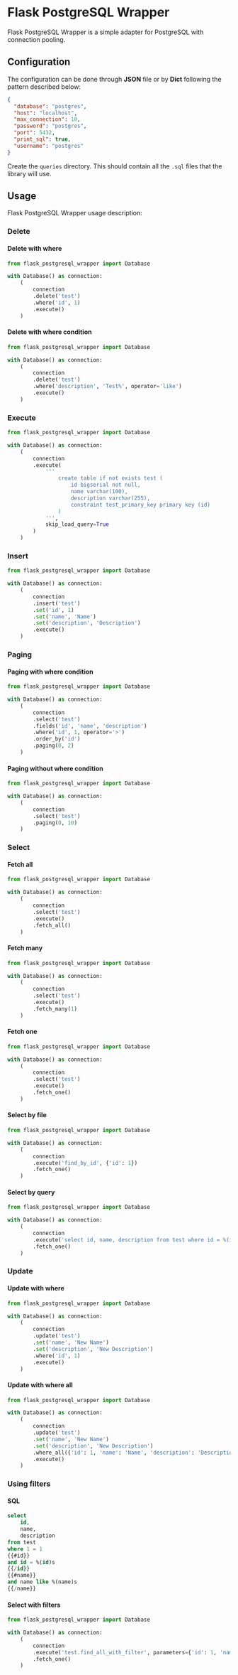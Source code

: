 # Flask PostgreSQL Wrapper

Flask PostgreSQL Wrapper is a simple adapter for PostgreSQL with connection pooling.

## Configuration
The configuration can be done through **JSON** file or by **Dict** following the pattern described below:
```json
{
  "database": "postgres",
  "host": "localhost",
  "max_connection": 10,
  "password": "postgres",
  "port": 5432,
  "print_sql": true,
  "username": "postgres"
}
```

Create the `queries` directory. This should contain all the `.sql` files that the library will use.

## Usage
Flask PostgreSQL Wrapper usage description:

### Delete

#### Delete with where
```python
from flask_postgresql_wrapper import Database

with Database() as connection:
    (
        connection
        .delete('test')
        .where('id', 1)
        .execute()
    )
```

#### Delete with where condition
```python
from flask_postgresql_wrapper import Database

with Database() as connection:
    (
        connection
        .delete('test')
        .where('description', 'Test%', operator='like')
        .execute()
    )
```

### Execute
```python
from flask_postgresql_wrapper import Database

with Database() as connection:
    (
        connection
        .execute(
            '''
                create table if not exists test (
                    id bigserial not null,
                    name varchar(100),
                    description varchar(255),
                    constraint test_primary_key primary key (id)
                )
            ''',
            skip_load_query=True
        )
    )
```

### Insert
```python
from flask_postgresql_wrapper import Database

with Database() as connection:
    (
        connection
        .insert('test')
        .set('id', 1)
        .set('name', 'Name')
        .set('description', 'Description')
        .execute()   
    )
```

### Paging

#### Paging with where condition
```python
from flask_postgresql_wrapper import Database

with Database() as connection:
    (
        connection
        .select('test')
        .fields('id', 'name', 'description')
        .where('id', 1, operator='>')
        .order_by('id')
        .paging(0, 2)
    )
```

#### Paging without where condition
```python
from flask_postgresql_wrapper import Database

with Database() as connection:
    (
        connection
        .select('test')
        .paging(0, 10)
    )
```

### Select

#### Fetch all
```python
from flask_postgresql_wrapper import Database

with Database() as connection:
    (
        connection
        .select('test')
        .execute()
        .fetch_all()   
    )
```

#### Fetch many
```python
from flask_postgresql_wrapper import Database

with Database() as connection:
    (
        connection
        .select('test')
        .execute()
        .fetch_many(1)
    )
```

#### Fetch one
```python
from flask_postgresql_wrapper import Database

with Database() as connection:
    (
        connection
        .select('test')
        .execute()
        .fetch_one()
    )
```

#### Select by file
```python
from flask_postgresql_wrapper import Database

with Database() as connection:
    (
        connection
        .execute('find_by_id', {'id': 1})
        .fetch_one()
    )
```

#### Select by query
```python
from flask_postgresql_wrapper import Database

with Database() as connection:
    (
        connection
        .execute('select id, name, description from test where id = %(id)s', {'id': 1})
        .fetch_one()
    )
```

### Update

#### Update with where
```python
from flask_postgresql_wrapper import Database

with Database() as connection:
    (
        connection
        .update('test')
        .set('name', 'New Name')
        .set('description', 'New Description')
        .where('id', 1)
        .execute()   
    )
```

#### Update with where all
```python
from flask_postgresql_wrapper import Database

with Database() as connection:
    (
        connection
        .update('test')
        .set('name', 'New Name')
        .set('description', 'New Description')
        .where_all({'id': 1, 'name': 'Name', 'description': 'Description'})
        .execute()
    )
```

### Using filters

#### SQL
```sql
select
    id,
    name,
    description
from test
where 1 = 1
{{#id}}
and id = %(id)s
{{/id}}
{{#name}}
and name like %(name)s
{{/name}}
```

#### Select with filters
```python
from flask_postgresql_wrapper import Database

with Database() as connection:
    (
        connection
        .execute('test.find_all_with_filter', parameters={'id': 1, 'name': 'Name'})
        .fetch_one()
    )
```

